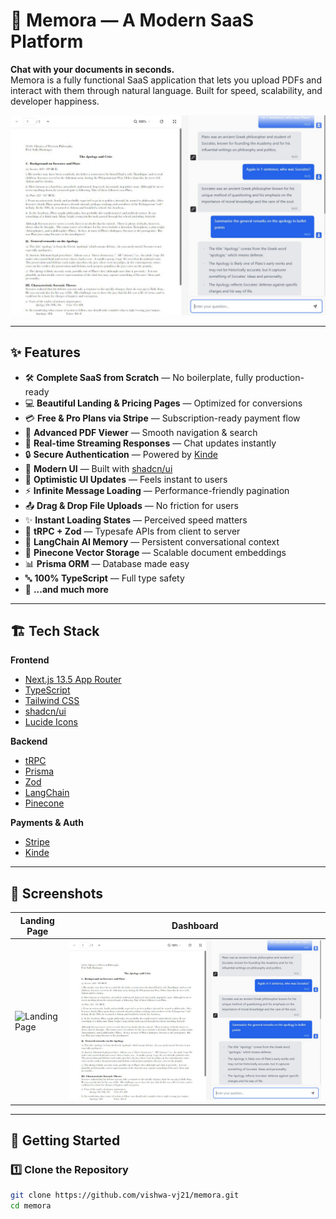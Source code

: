 # 🚀 Memora — A Modern SaaS Platform

**Chat with your documents in seconds.**  
Memora is a fully functional SaaS application that lets you upload PDFs and interact with them through natural language. Built for speed, scalability, and developer happiness.

![Memora Preview](public/dashboard-preview.jpg)

---

## ✨ Features

- 🛠 **Complete SaaS from Scratch** — No boilerplate, fully production-ready
- 💻 **Beautiful Landing & Pricing Pages** — Optimized for conversions
- 💳 **Free & Pro Plans via Stripe** — Subscription-ready payment flow
- 📄 **Advanced PDF Viewer** — Smooth navigation & search
- 🔄 **Real-time Streaming Responses** — Chat updates instantly
- 🔒 **Secure Authentication** — Powered by [Kinde](https://kinde.com/)
- 🎨 **Modern UI** — Built with [shadcn/ui](https://ui.shadcn.com/)
- 🚀 **Optimistic UI Updates** — Feels instant to users
- ⚡ **Infinite Message Loading** — Performance-friendly pagination
- 📤 **Drag & Drop File Uploads** — No friction for users
- ✨ **Instant Loading States** — Perceived speed matters
- 🔧 **tRPC + Zod** — Typesafe APIs from client to server
- 🧠 **LangChain AI Memory** — Persistent conversational context
- 🌲 **Pinecone Vector Storage** — Scalable document embeddings
- 📊 **Prisma ORM** — Database made easy
- 🔤 **100% TypeScript** — Full type safety
- 🎁 **...and much more**

---

## 🏗 Tech Stack

**Frontend**

- [Next.js 13.5 App Router](https://nextjs.org/)
- [TypeScript](https://www.typescriptlang.org/)
- [Tailwind CSS](https://tailwindcss.com/)
- [shadcn/ui](https://ui.shadcn.com/)
- [Lucide Icons](https://lucide.dev/)

**Backend**

- [tRPC](https://trpc.io/)
- [Prisma](https://www.prisma.io/)
- [Zod](https://zod.dev/)
- [LangChain](https://www.langchain.com/)
- [Pinecone](https://www.pinecone.io/)

**Payments & Auth**

- [Stripe](https://stripe.com/)
- [Kinde](https://kinde.com/)

---

## 📸 Screenshots

| Landing Page                                | Dashboard                                  |
| ------------------------------------------- | ------------------------------------------ |
| ![Landing Page](public/landing-preview.jpg) | ![Dashboard](public/dashboard-preview.jpg) |

---

## 🚀 Getting Started

### 1️⃣ Clone the Repository

```bash
git clone https://github.com/vishwa-vj21/memora.git
cd memora
```
